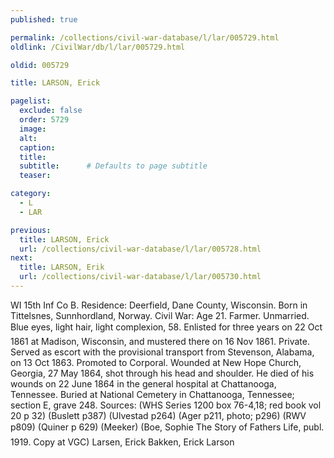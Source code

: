```yaml
---
published: true

permalink: /collections/civil-war-database/l/lar/005729.html
oldlink: /CivilWar/db/l/lar/005729.html

oldid: 005729

title: LARSON, Erick

pagelist:
  exclude: false
  order: 5729
  image: 
  alt:
  caption:
  title:
  subtitle:      # Defaults to page subtitle
  teaser:

category: 
  - L 
  - LAR

previous:
  title: LARSON, Erick
  url: /collections/civil-war-database/l/lar/005728.html  
next:
  title: LARSON, Erik
  url: /collections/civil-war-database/l/lar/005730.html   
---
```

WI 15th Inf Co B. Residence: Deerfield, Dane County, Wisconsin. Born in Tittelsnes, Sunnhordland, Norway. Civil War: Age 21. Farmer. Unmarried. Blue eyes, light hair, light complexion, 5&#146;8&#148;. Enlisted for three years on 22 Oct 1861 at Madison, Wisconsin, and mustered there on 16 Nov 1861. Private. Served as escort with the provisional transport from Stevenson, Alabama, on 13 Oct 1863. Promoted to Corporal. Wounded at New Hope Church, Georgia, 27 May 1864, shot through his head and shoulder. He died of his wounds on 22 June 1864 in the general hospital at Chattanooga, Tennessee. Buried at National Cemetery in Chattanooga, Tennessee; section E, grave 248. Sources: (WHS Series 1200 box 76-4,18; red book vol 20 p 32) (Buslett p387) (Ulvestad p264) (Ager p211, photo; p296) (RWV p809) (Quiner p 629) (Meeker) (Boe, Sophie &#147;The Story of Father&#146;s Life&#148;, publ. 1919. Copy at VGC) &#147;Larsen, Erick&#148; &#147;Bakken, Erick Larson&#148;